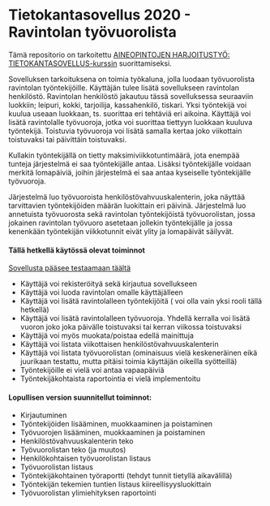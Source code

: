 # Tietokantasovellus 2020 - Ravintolan työvuorolista
Tämä repositorio on tarkoitettu [AINEOPINTOJEN HARJOITUSTYÖ: TIETOKANTASOVELLUS-kurssin](https://courses.helsinki.fi/fi/tkt20011) suorittamiseksi. 

Sovelluksen tarkoituksena on toimia työkaluna, jolla luodaan työvuorolista ravintolan työntekijöille. Käyttäjän tulee lisätä sovellukseen ravintolan henkilöstö. Ravintolan henkilöstö jakautuu tässä sovelluksessa seuraaviin luokkiin; leipuri, kokki, tarjoilija, kassahenkilö, tiskari. Yksi työntekijä voi kuulua useaan luokkaan, ts. suorittaa eri tehtäviä eri aikoina. Käyttäjä voi lisätä ravintolalle työvuoroja, jotka voi suorittaa tiettyyn luokkaan kuuluva työntekijä. Toistuvia työvuoroja voi lisätä samalla kertaa joko viikottain toistuvaksi tai päivittäin toistuvaksi. 

Kullakin työntekijällä on tietty maksimiviikkotuntimäärä, jota enempää tunteja järjestelmä ei saa työntekijälle antaa. Lisäksi työntekijälle voidaan merkitä lomapäiviä, joihin järjestelmä ei saa antaa kyseiselle työntekijälle työvuoroja. 

Järjestelmä luo työvuoroista henkilöstövahvuuskalenterin, joka näyttää tarvittavien työntekijöiden määrän luokittain eri päivinä. Järjestelmä luo annetuista työvuorosta sekä ravintolan työntekijöistä työvuorolistan, jossa jokainen ravintolan työvuoro asetetaan jollekin työntekijälle ja jossa kenenkään työntekijän viikkotunnit eivät ylity ja lomapäivät säilyvät. 

#### Tällä hetkellä käytössä olevat toiminnot

[Sovellusta pääsee testaamaan täältä](https://tsoha-rostermaker.herokuapp.com)

+ Käyttäjä voi rekisteröityä sekä kirjautua sovellukseen
+ Käyttäjä voi luoda ravintolan omalle käyttäjälleen
+ Käyttäjä voi lisätä ravintolalleen työntekijöitä ( voi olla vain yksi rooli tällä hetkellä)
+ Käyttäjä voi lisätä ravintolalleen työvuoroja. Yhdellä kerralla voi lisätä vuoron joko joka päivälle toistuvaksi tai kerran viikossa toistuvaksi
+ Käyttäjä voi myös muokata/poistaa edellä mainittuja
+ Käyttäjä voi listata viikottaisen henkilöstövahvuuskalenterin 
+ Käyttäjä voi listata työvuorolistan (ominaisuus vielä keskeneräinen eikä juurikaan testattu, mutta pitäisi toimia käyttäjän oikeilla syötteillä)  
+ Työntekijöille ei vielä voi antaa vapaapäiviä 
+ Työntekijäkohtaista raportointia ei vielä implementoitu


#### Lopullisen version suunnitellut toiminnot:

+ Kirjautuminen
+ Työntekijöiden lisääminen, muokkaaminen ja poistaminen
+ Työvuorojen lisääminen, muokkaaminen ja poistaminen
+ Henkilöstövahvuuskalenterin teko
+ Työvuorolistan teko (ja muutos)
+ Henkilökohtaisen työvuorolistan listaus
+ Työvuorolistan listaus
+ Työntekijäkohtainen työraportti (tehdyt tunnit tietyllä aikavälillä)
+ Työntekijän tekemien tuntien listaus kiireellisyysluokittain
+ Työvuorolistan ylimiehityksen raportointi
